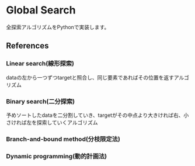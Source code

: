 # Global Search
全探索アルゴリズムをPythonで実装します。

## References
### Linear search(線形探索)
dataの左から一つずつtargetと照合し、同じ要素であればその位置を返すアルゴリズム

### Binary search(二分探索)
予めソートしたdataを二分割していき、targetがその中点より大きければ右、小さければ左を探索していくアルゴリズム

### Branch-and-bound method(分枝限定法)

### Dynamic programming(動的計画法)
